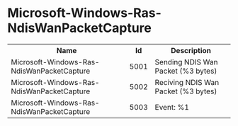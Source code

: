 # Microsoft-Windows-Ras-NdisWanPacketCapture

<table>
<colgroup><col/><col/><col/></colgroup>
<tr><th>Name</th><th>Id</th><th>Description</th></tr>
<tr><td>Microsoft-Windows-Ras-NdisWanPacketCapture</td><td>5001</td><td>Sending NDIS Wan Packet (%3 bytes)</td></tr>
<tr><td>Microsoft-Windows-Ras-NdisWanPacketCapture</td><td>5002</td><td>Reciving NDIS Wan Packet (%3 bytes)</td></tr>
<tr><td>Microsoft-Windows-Ras-NdisWanPacketCapture</td><td>5003</td><td>Event: %1</td></tr>
</table>
